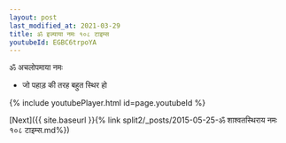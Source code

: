 ```yaml
---
layout: post
last_modified_at: 2021-03-29
title: ॐ इज्याया नमः १०८ टाइम्स
youtubeId: EGBC6trpoYA
---
```

 
 
 ॐ अचलोपमाया नमः  
 
 -  जो पहाड़ की तरह बहुत स्थिर हो 
 
  
 
  
 
 
 
 
 
 


{% include youtubePlayer.html id=page.youtubeId %}
 
[Next]({{ site.baseurl }}{% link  split2/_posts/2015-05-25-ॐ शाश्वतस्थिराय नमः १०८ टाइम्स.md%})
 

